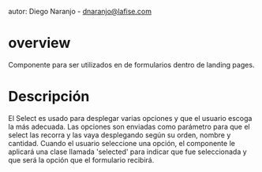 autor: Diego Naranjo - dnaranjo@lafise.com

# overview

Componente para ser utilizados en de formularios dentro de landing pages.

# Descripción

El Select es usado para desplegar varias opciones y que el usuario escoga la más adecuada. Las opciones son enviadas como parámetro para que el select las recorra y las vaya desplegando según su orden, nombre y cantidad. Cuando el usuario seleccione una opción, el componente le aplicará una clase llamada 'selected' para indicar que fue seleccionada y que será la opción que el formulario recibirá. 